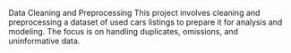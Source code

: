 Data Cleaning and Preprocessing
This project involves cleaning and preprocessing a dataset of used cars listings to prepare it for analysis and modeling. The focus is on handling duplicates, omissions, and uninformative data.                   
